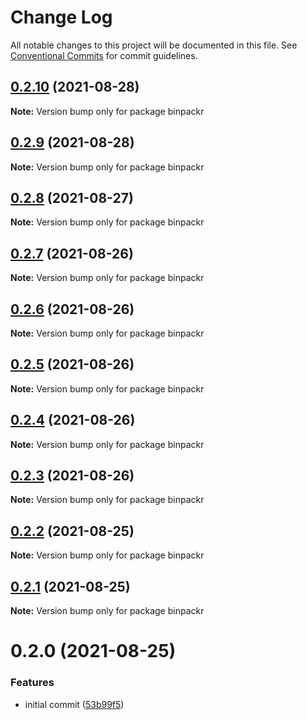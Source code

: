 # Change Log

All notable changes to this project will be documented in this file.
See [Conventional Commits](https://conventionalcommits.org) for commit guidelines.

## [0.2.10](https://gitr.net/mindary/binpackr/compare/binpackr@0.2.9...binpackr@0.2.10) (2021-08-28)

**Note:** Version bump only for package binpackr





## [0.2.9](https://gitr.net/mindary/binpackr/compare/binpackr@0.2.8...binpackr@0.2.9) (2021-08-28)

**Note:** Version bump only for package binpackr





## [0.2.8](https://gitr.net/mindary/binpackr/compare/binpackr@0.2.7...binpackr@0.2.8) (2021-08-27)

**Note:** Version bump only for package binpackr





## [0.2.7](https://gitr.net/mindary/binpackr/compare/binpackr@0.2.6...binpackr@0.2.7) (2021-08-26)

**Note:** Version bump only for package binpackr





## [0.2.6](https://gitr.net/mindary/binpackr/compare/binpackr@0.2.5...binpackr@0.2.6) (2021-08-26)

**Note:** Version bump only for package binpackr





## [0.2.5](https://gitr.net/mindary/binpackr/compare/binpackr@0.2.4...binpackr@0.2.5) (2021-08-26)

**Note:** Version bump only for package binpackr





## [0.2.4](https://gitr.net/mindary/binpackr/compare/binpackr@0.2.3...binpackr@0.2.4) (2021-08-26)

**Note:** Version bump only for package binpackr





## [0.2.3](https://gitr.net/mindary/binpackr/compare/binpackr@0.2.2...binpackr@0.2.3) (2021-08-26)

**Note:** Version bump only for package binpackr





## [0.2.2](https://gitr.net/mindary/binpackr/compare/binpackr@0.2.0...binpackr@0.2.2) (2021-08-25)

**Note:** Version bump only for package binpackr





## [0.2.1](https://gitr.net/mindary/binpackr/compare/binpackr@0.2.0...binpackr@0.2.1) (2021-08-25)

**Note:** Version bump only for package binpackr





# 0.2.0 (2021-08-25)


### Features

* initial commit ([53b99f5](https://gitr.net/mindary/binpackr/commits/53b99f5436afcc939e305587092dfdb49e416843))
